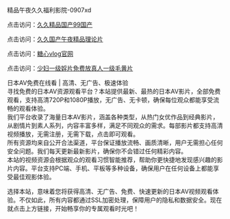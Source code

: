 精品午夜久久福利影院-0907xd

点击访问：<a href="https://heiliaowzu4ur.pages.dev">久久精品国产99国产</a>

点击访问：<a href="https://heiliaozj3tjd.pages.dev">久久国产午夜精品理论片</a>

点击访问：<a href="https://heiliaoe8ajia.pages.dev">糖心vlog官网</a>

点击访问：<a href="https://heiliaoxqkkct.pages.dev">少妇一级婬片免费放真人一级毛黄片</a>

日本AV免费在线看 | 高清、无广告、极速体验  
寻找免费的日本AV资源观看平台？本站提供最新、最热的日本AV影片，全部免费观看，支持高清720P和1080P播放，无广告、无卡顿，确保每位观众都能享受流畅的观看体验。  
我们平台收录了海量日本AV影片，涵盖各种类型，从热门女优作品到经典影片，从剧情片到素人系列，内容丰富多样，满足不同观众的需求。每部影片都支持高清视频播放，无需注册，无需下载，点击即可观看。  
所有资源均来自公开合法渠道，平台保证播放流畅、画质清晰，用户无需担心任何安全问题。我们每天更新最新影片，确保你不会错过任何精彩内容。  
本站的视频资源会根据观众的观看习惯智能推荐，帮助你更快捷地发现感兴趣的影片内容。平台支持PC端、手机、平板等多种设备，确保用户在任何设备上都能享受最佳观影体验。

选择本站，意味着您将获得高清、无广告、免费、快速更新的日本AV视频观看体验。不仅如此，所有内容都通过SSL加密处理，保障用户的隐私和数据安全。现在就点击上方链接，开始畅享你的专属观看时光吧！  

<span style="display:none;">[Canonical link]( https://github.com/xue0938/65407 ）</span>
